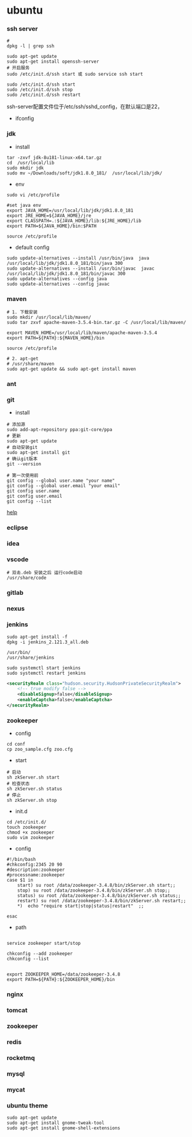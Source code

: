 # ubuntu

### ssh server
```shell
# 
dpkg -l | grep ssh

sudo apt-get update
sudo apt-get install openssh-server
# 开启服务
sudo /etc/init.d/ssh start 或 sudo service ssh start 

sudo /etc/init.d/ssh start
sudo /etc/init.d/ssh stop
sudo /etc/init.d/ssh restart
```
ssh-server配置文件位于/etc/ssh/sshd_config，在默认端口是22，
* ifconfig

### jdk
* install
```shell
tar -zxvf jdk-8u181-linux-x64.tar.gz
cd  /usr/local/lib
sudo mkdir jdk
sudo mv ~/Downloads/soft/jdk1.8.0_181/  /usr/local/lib/jdk/

```

* env

```shell
sudo vi /etc/profile

#set java env
export JAVA_HOME=/usr/local/lib/jdk/jdk1.8.0_181
export JRE_HOME=${JAVA_HOME}/jre    
export CLASSPATH=.:${JAVA_HOME}/lib:${JRE_HOME}/lib    
export PATH=${JAVA_HOME}/bin:$PATH

source /etc/profile
```

* default config

```shell
sudo update-alternatives --install /usr/bin/java  java  /usr/local/lib/jdk/jdk1.8.0_181/bin/java 300   
sudo update-alternatives --install /usr/bin/javac  javac  /usr/local/lib/jdk/jdk1.8.0_181/bin/javac 300
sudo update-alternatives --config java
sudo update-alternatives --config javac
```

### maven

```shell
# 1. 下载安装
sudo mkdir /usr/local/lib/maven/
sudo tar zxvf apache-maven-3.5.4-bin.tar.gz -C /usr/local/lib/maven/

export MAVEN_HOME=/usr/local/lib/maven/apache-maven-3.5.4
export PATH=${PATH}:${MAVEN_HOME}/bin

source /etc/profile

# 2. apt-get 
# /usr/share/maven
sudo apt-get update && sudo apt-get install maven

```

### ant

### git

* install

```shell
# 添加源
sudo add-apt-repository ppa:git-core/ppa
# 更新
sudo apt-get update
# 自动安装git
sudo apt-get install git
# 确认git版本
git --version

# 第一次使用前
git config --global user.name "your name" 
git config --global user.email "your email"
git config user.name 
git config user.email
git config --list
```

[help](https://blog.csdn.net/m0_37950361/article/details/80138929)


### eclipse
### idea
### vscode
```shell
# 双击.deb 安装之后 运行code启动
/usr/share/code
```

### gitlab

### nexus

### jenkins
```shell
sudo apt-get install -f 
dpkg -i jenkins_2.121.3_all.deb

/usr/bin/
/usr/share/jenkins

sudo systemctl start jenkins
sudo systemctl restart jenkins
```

```xml
<securityRealm class="hudson.security.HudsonPrivateSecurityRealm">
	<!-- true modify false -->
	<disableSignup>false</disableSignup> 
	<enableCaptcha>false</enableCaptcha>
</securityRealm>
```

### zookeeper

* config

```shell
cd conf
cp zoo_sample.cfg zoo.cfg
```

* start

```shell
# 启动
sh zkServer.sh start
# 检查状态
sh zkServer.sh status
# 停止
sh zkServer.sh stop
```

* init.d

```shell
cd /etc/init.d/
touch zookeeper
chmod +x zookeeper
sudo vim zookeeper
```

* config

```shell
#!/bin/bash
#chkconfig:2345 20 90
#description:zookeeper
#processname:zookeeper
case $1 in
	start) su root /data/zookeeper-3.4.8/bin/zkServer.sh start;;
	stop) su root /data/zookeeper-3.4.8/bin/zkServer.sh stop;;
	status) su root /data/zookeeper-3.4.8/bin/zkServer.sh status;;
	restart) su root /data/zookeeper-3.4.8/bin/zkServer.sh restart;;
	*)  echo "require start|stop|status|restart"  ;;

esac
```

* path

```shell

service zookeeper start/stop

chkconfig --add zookeeper
chkconfig --list 


export ZOOKEEPER_HOME=/data/zookeeper-3.4.8
export PATH=${PATH}:${ZOOKEEPER_HOME}/bin
```

### nginx

### tomcat

### zookeeper

### redis

### rocketmq

### mysql

### mycat


### ubuntu theme
```shell
sudo apt-get update
sudo apt-get install gnome-tweak-tool
sudo apt-get install gnome-shell-extensions
```

